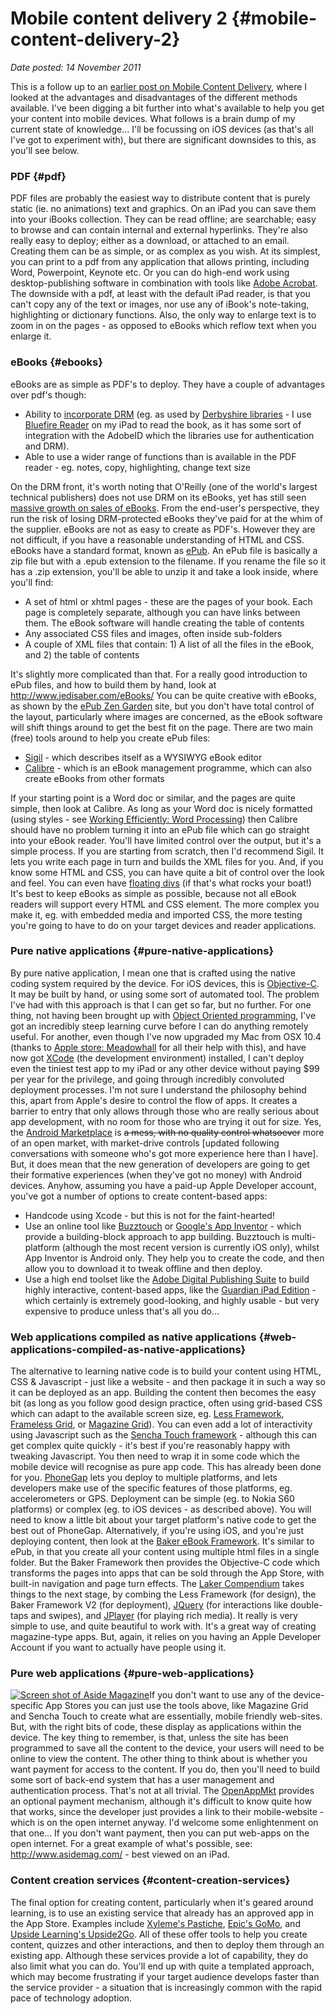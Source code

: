 # Mobile content delivery 2 {#mobile-content-delivery-2}

_Date posted: 14 November 2011_

This is a follow up to an [earlier post on Mobile Content Delivery](http://www.learningconversations.co.uk/main/index.php/2011/10/28/mobile-content-delivery?blog=5), where I looked at the advantages and disadvantages of the different methods available. I've been digging a bit further into what's available to help you get your content into mobile devices. What follows is a brain dump of my current state of knowledge... I'll be focussing on iOS devices (as that's all I've got to experiment with), but there are significant downsides to this, as you'll see below.

### PDF {#pdf}

PDF files are probably the easiest way to distribute content that is purely static (ie. no animations) text and graphics. On an iPad you can save them into your iBooks collection. They can be read offline; are searchable; easy to browse and can contain internal and external hyperlinks. They're also really easy to deploy; either as a download, or attached to an email. Creating them can be as simple, or as complex as you wish. At its simplest, you can print to a pdf from any application that allows printing, including Word, Powerpoint, Keynote etc. Or you can do high-end work using desktop-publishing software in combination with tools like [Adobe Acrobat](http://www.adobe.com/products/acrobat.html). The downside with a pdf, at least with the default iPad reader, is that you can't copy any of the text or images, nor use any of iBook's note-taking, highlighting or dictionary functions. Also, the only way to enlarge text is to zoom in on the pages - as opposed to eBooks which reflow text when you enlarge it.

### eBooks {#ebooks}

eBooks are as simple as PDF's to deploy. They have a couple of advantages over pdf's though:

*   Ability to [incorporate DRM](http://en.wikipedia.org/wiki/Digital_rights_management#E-books) (eg. as used by [Derbyshire libraries](http://www.derbyshire.gov.uk/leisure/libraries/ebooks/default.asp) - I use [Bluefire Reader](http://www.bluefirereader.com/) on my iPad to read the book, as it has some sort of integration with the AdobeID which the libraries use for authentication and DRM).
*   Able to use a wider range of functions than is available in the PDF reader - eg. notes, copy, highlighting, change text size

On the DRM front, it's worth noting that O'Reilly (one of the world's largest technical publishers) does not use DRM on its eBooks, yet has still seen [massive growth on sales of eBooks](http://radar.oreilly.com/2010/01/2009-oreilly-ebook-revenue-up-104-percent.html). From the end-user's perspective, they run the risk of losing DRM-protected eBooks they've paid for at the whim of the supplier. eBooks are not as easy to create as PDF's. However they are not difficult, if you have a reasonable understanding of HTML and CSS. eBooks have a standard format, known as [ePub](http://en.wikipedia.org/wiki/EPUB). An ePub file is basically a zip file but with a .epub extension to the filename. If you rename the file so it has a .zip extension, you'll be able to unzip it and take a look inside, where you'll find:

*   A set of html or xhtml pages - these are the pages of your book. Each page is completely separate, although you can have links between them. The eBook software will handle creating the table of contents
*   Any associated CSS files and images, often inside sub-folders
*   A couple of XML files that contain: 1) A list of all the files in the eBook, and 2) the table of contents

It's slightly more complicated than that. For a really good introduction to ePub files, and how to build them by hand, look at http://www.jedisaber.com/eBooks/ You can be quite creative with eBooks, as shown by the [ePub Zen Garden](http://epubzengarden.com/) site, but you don't have total control of the layout, particularly where images are concerned, as the eBook software will shift things around to get the best fit on the page. There are two main (free) tools around to help you create ePub files:

*   [Sigil](http://code.google.com/p/sigil/) - which describes itself as a WYSIWYG eBook editor
*   [Calibre](http://calibre-ebook.com/) - which is an eBook management programme, which can also create eBooks from other formats

If your starting point is a Word doc or similar, and the pages are quite simple, then look at Calibre. As long as your Word doc is nicely formatted (using styles - see [Working Efficiently: Word Processing](http://www.learningconversations.co.uk/main/index.php/2010/08/04/working-efficiently-word-processing?blog=5)) then Calibre should have no problem turning it into an ePub file which can go straight into your eBook reader. You'll have limited control over the output, but it's a simple process. If you are starting from scratch, then I'd recommend Sigil. It lets you write each page in turn and builds the XML files for you. And, if you know some HTML and CSS, you can have quite a bit of control over the look and feel. You can even have [floating divs](http://css.maxdesign.com.au/floatutorial/) (if that's what rocks your boat!) It's best to keep eBooks as simple as possible, because not all eBook readers will support every HTML and CSS element. The more complex you make it, eg. with embedded media and imported CSS, the more testing you're going to have to do on your target devices and reader applications.

### Pure native applications {#pure-native-applications}

By pure native application, I mean one that is crafted using the native coding system required by the device. For iOS devices, this is [Objective-C](http://developer.apple.com/library/mac/#documentation/Cocoa/Conceptual/ObjectiveC/Introduction/introObjectiveC.html). It may be built by hand, or using some sort of automated tool. The problem I've had with this approach is that I can get so far, but no further. For one thing, not having been brought up with [Object Oriented programming](http://en.wikipedia.org/wiki/Object-oriented_programming), I've got an incredibly steep learning curve before I can do anything remotely useful. For another, even though I've now upgraded my Mac from OSX 10.4 (thanks to [Apple store: Meadowhall](http://www.apple.com/uk/retail/meadowhall/) for all their help with this), and have now got [XCode](http://developer.apple.com/xcode/) (the development environment) installed, I can't deploy even the tiniest test app to my iPad or any other device without paying $99 per year for the privilege, and going through incredibly convoluted deployment processes. I'm not sure I understand the philosophy behind this, apart from Apple's desire to control the flow of apps. It creates a barrier to entry that only allows through those who are really serious about app development, with no room for those who are trying it out for size. Yes, the [Android Marketplace](https://market.android.com/?hl=en) is ~~a mess, with no quality control whatsoever~~ more of an open market, with market-drive controls [updated following conversations with someone who's got more experience here than I have]. But, it does mean that the new generation of developers are going to get their formative experiences (when they've got no money) with Android devices. Anyhow, assuming you have a paid-up Apple Developer account, you've got a number of options to create content-based apps:

*   Handcode using Xcode - but this is not for the faint-hearted!
*   Use an online tool like [Buzztouch](http://www.buzztouch.com/) or [Google's App Inventor](http://www.appinventorbeta.com/about/) - which provide a building-block approach to app building. Buzztouch is multi-platform (although the most recent version is currently iOS only), whilst App Inventor is Android only. They help you to create the code, and then allow you to download it to tweak offline and then deploy.
*   Use a high end toolset like the [Adobe Digital Publishing Suite](http://www.adobe.com/products/digitalpublishingsuite/) to build highly interactive, content-based apps, like the [Guardian iPad Edition](http://www.guardian.co.uk/mobile/ipad/guardian-ipad-edition) - which certainly is extremely good-looking, and highly usable - but very expensive to produce unless that's all you do...

### Web applications compiled as native applications {#web-applications-compiled-as-native-applications}

The alternative to learning native code is to build your content using HTML, CSS & Javascript - just like a website - and then package it in such a way so it can be deployed as an app. Building the content then becomes the easy bit (as long as you follow good design practice, often using grid-based CSS which can adapt to the available screen size, eg. [Less Framework](http://lessframework.com/), [Frameless Grid](http://framelessgrid.com/), or [Magazine Grid](http://www.asidemag.com/grid/)). You can even add a lot of interactivity using Javascript such as the [Sencha Touch framework](http://www.sencha.com/products/touch/) - although this can get complex quite quickly - it's best if you're reasonably happy with tweaking Javascript. You then need to wrap it in some code which the mobile device will recognise as pure app code. This has already been done for you. [PhoneGap](http://phonegap.com/) lets you deploy to multiple platforms, and lets developers make use of the specific features of those platforms, eg. accelerometers or GPS. Deployment can be simple (eg. to Nokia S60 platforms) or complex (eg. to iOS devices - as described above). You will need to know a little bit about your target platform's native code to get the best out of PhoneGap. Alternatively, if you're using iOS, and you're just deploying content, then look at the [Baker eBook Framework](http://bakerframework.com/). It's similar to ePub, in that you create all your content using multiple html files in a single folder. But the Baker Framework then provides the Objective-C code which transforms the pages into apps that can be sold through the App Store, with built-in navigation and page turn effects. The [Laker Compendium](http://www.lakercompendium.com/) takes things to the next stage, by combing the Less Framework (for design), the Baker Framework V2 (for deployment), [JQuery](http://jquerymobile.com/) (for interactions like double-taps and swipes), and [JPlayer](http://jplayer.org/) (for playing rich media). It really is very simple to use, and quite beautiful to work with. It's a great way of creating magazine-type apps. But, again, it relies on you having an Apple Developer Account if you want to actually have people using it.

### Pure web applications {#pure-web-applications}

[![Screen shot of Aside Magazine](./assets/01-web-screens.jpg)](http://www.asidemag.com/)If you don't want to use any of the device-specific App Stores you can just use the tools above, like Magazine Grid and Sencha Touch to create what are essentially, mobile friendly web-sites. But, with the right bits of code, these display as applications within the device. The key thing to remember, is that, unless the site has been programmed to save all the content to the device, your users will need to be online to view the content. The other thing to think about is whether you want payment for access to the content. If you do, then you'll need to build some sort of back-end system that has a user management and authentication process. That's not at all trivial. The [OpenAppMkt](http://openappmkt.com/) provides an optional payment mechanism, although it's difficult to know quite how that works, since the developer just provides a link to their mobile-website - which is on the open internet anyway. I'd welcome some enlightenment on that one... If you don't want payment, then you can put web-apps on the open internet. For a great example of what's possible, see: http://www.asidemag.com/ - best viewed on an iPad.

### Content creation services {#content-creation-services}

The final option for creating content, particularly when it's geared around learning, is to use an existing service that already has an approved app in the App Store. Examples include [Xyleme's Pastiche](http://www.xyleme.com/product/pastiche), [Epic's GoMo](http://www.gomolearning.com/site/), and [Upside Learning's Upside2Go](http://www.upsidelearning.com/mobile-learning-solution-upside2go.asp). All of these offer tools to help you create content, quizzes and other interactions, and then to deploy them through an existing app. Although these services provide a lot of capability, they do also limit what you can do. You'll end up with quite a templated approach, which may become frustrating if your target audience develops faster than the service provider - a situation that is increasingly common with the rapid pace of technology adoption.